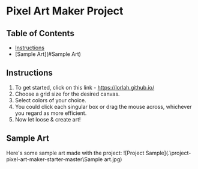# Pixel Art Maker Project

## Table of Contents

* [Instructions](#instructions)
* [Sample Art](#Sample Art)

## Instructions

1. To get started, click on this link - https://lorlah.github.io/
2. Choose a grid size for the desired canvas.
3. Select colors of your choice.
4. You could click each singular box or drag the mouse across, whichever you regard as more efficient.
5. Now let loose & create art!

## Sample Art
Here's some sample art made with the project:
![Project Sample](.\project-pixel-art-maker-starter-master\Sample art.jpg)